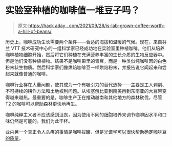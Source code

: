 # 实验室种植的咖啡值一堆豆子吗？

> 原文:[https://hack aday . com/2021/09/28/is-lab-grown-coffee-worth-a-hill-of-beans/](https://hackaday.com/2021/09/28/is-lab-grown-coffee-worth-a-hill-of-beans/)

历史上，咖啡成功生长需要两个条件——合适的海拔和温暖的气候。现在，来自芬兰 VTT 技术研究中心的一组科学家已经成功地在实验室里种植咖啡。他们从培养咖啡植物细胞开始，然后将它们种植在充满营养丰富的生长介质的生物反应器中。但是他们没有种植植物。结果不是咖啡果里的青豆，而是一种类似纯咖啡因的白色粉末状生物质。然后科学家们像烘焙咖啡豆一样烘焙粉末，并报告说它闻起来和尝起来就像普通的咖啡。

咖啡行业存在大量问题，使其成为一个有吸引力的替代选择——主要是工人剥削、不可持续的耕作方法和土地权利问题。从埃塞俄比亚到南美再到东南亚的大豆带变得越来越热。最重要的是，咖啡生产正在推动越南和其他地方的森林砍伐，尽管 T2 的咖啡可以帮助森林更快地再生。

咖啡纯粹主义者不应该感到沮丧，因为使用不同的细胞培养来调节咖啡因水平和口味仍然是可能的。我们为此干杯。

业内另一个真正令人头疼的事情是咖啡拔罐，但是[光谱学可以很快帮助确定咖啡豆的质量](https://hackaday.com/2021/05/01/coffee-cupping-is-a-grind-spectroscopy-could-brew-better-beans/)。
